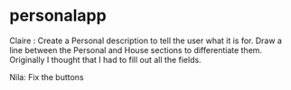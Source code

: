 # personalapp

Claire : Create a Personal description to tell the user what it is for.
Draw a line between the Personal and House sections to differentiate them.
Originally I thought that I had to fill out all the fields.

Nila: Fix the buttons
